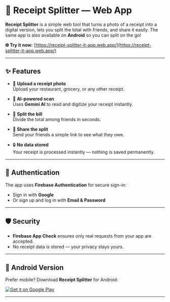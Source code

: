 # 🧾 Receipt Splitter — Web App

**Receipt Splitter** is a simple web tool that turns a photo of a receipt into a digital version, lets you split the total with friends, and share it easily. The same app is also available on **Android** so you can split on the go!

**🌐 Try it now:** [https://receipt-splitter-it-app.web.app/](https://receipt-splitter-it-app.web.app/)

---

## ✨ Features

- 📸 **Upload a receipt photo**  
  Upload your restaurant, grocery, or any other receipt.

- 🤖 **AI-powered scan**  
  Uses **Gemini AI** to read and digitize your receipt instantly.

- 👥 **Split the bill**  
  Divide the total among friends in seconds.

- 🔗 **Share the split**  
  Send your friends a simple link to see what they owe.

- 🔒 **No data stored**  
  Your receipt is processed instantly — nothing is saved permanently.

---

## 🔐 Authentication

The app uses **Firebase Authentication** for secure sign-in:
- Sign in with **Google**
- Or sign up and log in with **Email & Password**

---

## 🛡️ Security

- **Firebase App Check** ensures only real requests from your app are accepted.
- No receipt data is stored — your privacy stays yours.

---

## 📱 Android Version

Prefer mobile? Download **Receipt Splitter** for Android:

[![Get it on Google Play](https://upload.wikimedia.org/wikipedia/commons/7/78/Google_Play_Store_badge_EN.svg)](https://play.google.com/store/apps/details?id=com.iliatokarev.receipt_splitter_app)

---
